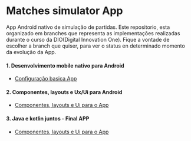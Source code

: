 # Matches simulator App
App Android nativo de simulação de partidas.
Este repositorio, esta organizado em branches que representa as implementações realizadas durante o curso da DIO(Digital Innovation One).
Fique a vontade de escolher a branch que quiser, para ver o status en determinado momento da evolução da App.

#### 1. Desenvolvimento mobile nativo para Android 
   - [Configuração basica App](https://github.com/EmiUxUiDev/matches-simulator/tree/Desenvolvimento-mobile-nativo-para-Android)
#### 2. Componentes, layouts e Ux/Ui para Android
   - [Componentes, layouts e Ui para o App](https://github.com/EmiUxUiDev/matches-simulator/tree/Layouts-e-componentes-UI-do-App)
#### 3. Java e kotlin juntos - Final APP
   - [Componentes, layouts e Ui para o App](https://github.com/EmiUxUiDev/matches-simulator/tree/java-e-kotlin-juntos)
